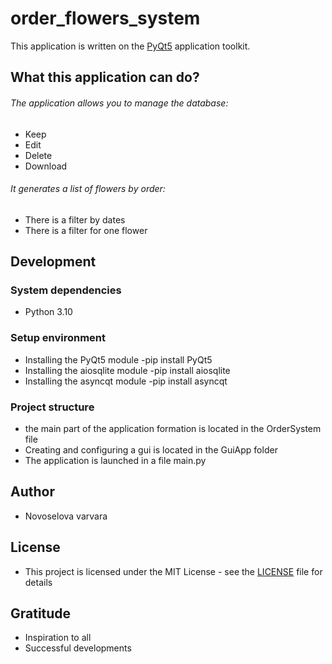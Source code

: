 # order_flowers_system

This application is written on the [PyQt5](https://pypi.org/project/PyQt5/) application toolkit.

## What this application can do?
###### The application allows you to manage the database:
- Keep
- Edit
- Delete
- Download

###### It generates a list of flowers by order:
- There is a filter by dates
- There is a filter for one flower

## Development

### System dependencies

- Python 3.10

### Setup environment

- Installing the PyQt5 module -pip install PyQt5
- Installing the aiosqlite module -pip install aiosqlite
- Installing the asyncqt module -pip install asyncqt

### Project structure

- the main part of the application formation is located in the OrderSystem file
- Creating and configuring a gui is located in the GuiApp folder
- The application is launched in a file main.py

## Author
- Novoselova varvara

## License
- This project is licensed under the MIT License - see the [LICENSE](https://github.com/wendiia/course_work/blob/master/LICENSE) file for details

## Gratitude
- Inspiration to all
- Successful developments

